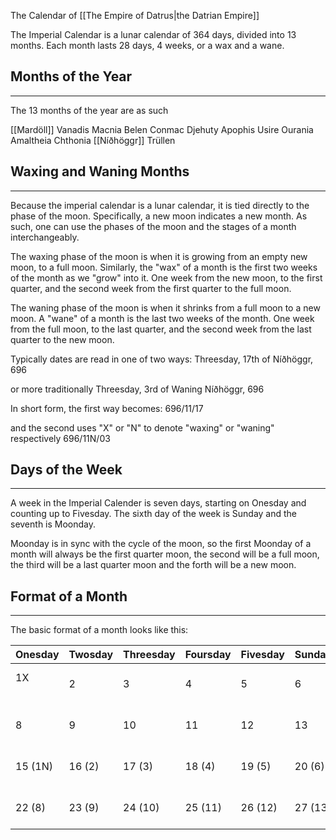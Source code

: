 The Calendar of [[The Empire of Datrus|the Datrian Empire]]

The Imperial Calendar is a lunar calendar of 364 days, divided into 13 months. Each month lasts 28 days, 4 weeks, or a wax and a wane.
## Months of the Year
---
The 13 months of the year are as such


[[Mardöll]]
Vanadis
Macnia
Belen
Conmac
Djehuty
Apophis
Usire
Ourania
Amaltheia
Chthonia
[[Níðhöggr]]
Trüllen


## Waxing and Waning Months
---
Because the imperial calendar is a lunar calendar, it is tied directly to the phase of the moon. Specifically, a new moon indicates a new month. As such, one can use the phases of the moon and the stages of a month interchangeably. 

The waxing phase of the moon is when it is growing from an empty new moon, to a full moon. Similarly, the "wax" of a month is the first two weeks of the month as we "grow" into it. One week from the new moon, to the first quarter, and the second week from the first quarter to the full moon.

The waning phase of the moon is when it shrinks from a full moon to a new moon. A "wane" of a month is the last two weeks of the month. One week from the full moon, to the last quarter, and the second week from the last quarter to the new moon.

Typically dates are read in one of two ways:
	Threesday, 17th of Níðhöggr, 696

or more traditionally
	Threesday, 3rd of Waning Níðhöggr, 696

In short form, the first way becomes:
	696/11/17

and the second uses "X" or "N" to denote "waxing" or "waning" respectively
	696/11N/03


## Days of the Week
---
A week in the Imperial Calender is seven days, starting on Onesday and counting up to Fivesday. The sixth day of the week is Sunday and the seventh is Moonday.

Moonday is in sync with the cycle of the moon, so the first Moonday of a month will always be the first quarter moon, the second will be a full moon, the third will be a last quarter moon and the forth will be a new moon.
## Format of a Month
---
The basic format of a month looks like this:

| **Onesday** | **Twosday** | **Threesday** | **Foursday** | **Fivesday** | **Sunday** | **Moonday**      |
| ----------- | ----------- | ------------- | ------------ | ------------ | ---------- | ---------------- |
| 1X<br><br>  | 2           | 3             | 4            | 5            | 6          | 7<br><br>◐       |
| 8           | 9           | 10            | 11           | 12           | 13         | 14<br><br>⬤      |
| 15 (1N)     | 16 (2)      | 17 (3)        | 18 (4)       | 19 (5)       | 20 (6)     | 21 (7)<br><br>◑  |
| 22 (8)      | 23 (9)      | 24 (10)       | 25 (11)      | 26 (12)      | 27 (13)    | 28 (14)<br><br>○ |

